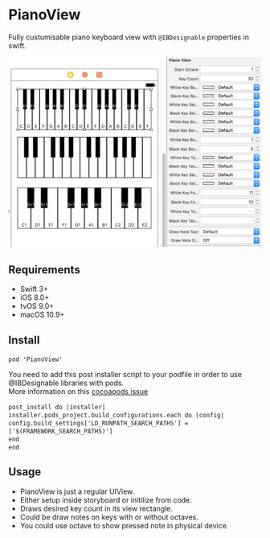 PianoView
===

Fully custumisable piano keyboard view with `@IBDesignable` properties in swift.

![alt tag](https://github.com/cemolcay/PianoView/blob/master/demo.png?raw=true)

Requirements
----

* Swift 3+
* iOS 8.0+
* tvOS 9.0+
* macOS 10.9+

Install
----

```
pod 'PianoView'
```

You need to add this post installer script to your podfile in order to use @IBDesignable libraries with pods.     
More information on this [cocoapods issue](https://github.com/CocoaPods/CocoaPods/issues/5334)

```
post_install do |installer|
installer.pods_project.build_configurations.each do |config|
config.build_settings['LD_RUNPATH_SEARCH_PATHS'] = ['$(FRAMEWORK_SEARCH_PATHS)']
end
end
```

Usage
----

* PianoView is just a regular UIView.  
* Either setup inside storyboard or initilize from code.
* Draws desired key count in its view rectangle.
* Could be draw notes on keys with or without octaves.
* You could use octave to show pressed note in physical device.
